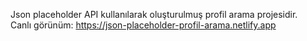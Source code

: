 Json placeholder API kullanılarak oluşturulmuş profil arama projesidir.<br>
Canlı görünüm: https://json-placeholder-profil-arama.netlify.app
